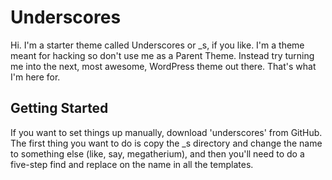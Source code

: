 # Underscores

Hi. I'm a starter theme called Underscores or _s, if you like. I'm a theme meant for hacking so don't use me as a Parent Theme. Instead try turning me into the next, most awesome, WordPress theme out there. That's what I'm here for.


## Getting Started

If you want to set things up manually, download 'underscores' from GitHub. The first thing you want to do is copy the _s directory and change the name to something else (like, say, megatherium), and then you'll need to do a five-step find and replace on the name in all the templates.